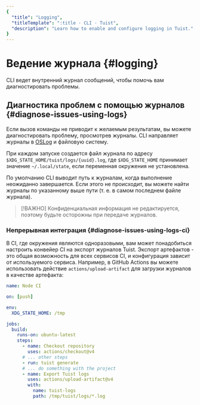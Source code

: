 ```yaml
---
{
  "title": "Logging",
  "titleTemplate": ":title · CLI · Tuist",
  "description": "Learn how to enable and configure logging in Tuist."
}
---
```

# Ведение журнала {#logging}

CLI ведет внутренний журнал сообщений, чтобы помочь вам диагностировать
проблемы.

## Диагностика проблем с помощью журналов {#diagnose-issues-using-logs}

Если вызов команды не приводит к желаемым результатам, вы можете диагностировать
проблему, просмотрев журналы. CLI направляет журналы в
[OSLog](https://developer.apple.com/documentation/os/oslog) и файловую систему.

При каждом запуске создается файл журнала по адресу
`$XDG_STATE_HOME/tuist/logs/{uuid}.log`, где `$XDG_STATE_HOME` принимает
значение `~/.local/state`, если переменная окружения не установлена.

По умолчанию CLI выводит путь к журналам, когда выполнение неожиданно
завершается. Если этого не происходит, вы можете найти журналы по указанному
выше пути (т. е. в самом последнем файле журнала).

> [!ВАЖНО] Конфиденциальная информация не редактируется, поэтому будьте
> осторожны при передаче журналов.

### Непрерывная интеграция {#diagnose-issues-using-logs-ci}

В CI, где окружения являются одноразовыми, вам может понадобиться настроить
конвейер CI на экспорт журналов Tuist. Экспорт артефактов - это общая
возможность для всех сервисов CI, и конфигурация зависит от используемого
сервиса. Например, в GitHub Actions вы можете использовать действие
`actions/upload-artifact` для загрузки журналов в качестве артефакта:

```yaml
name: Node CI

on: [push]

env:
  XDG_STATE_HOME: /tmp

jobs:
  build:
    runs-on: ubuntu-latest
    steps:
      - name: Checkout repository
        uses: actions/checkout@v4
      # ... other steps
      - run: tuist generate
      # ... do something with the project
      - name: Export Tuist logs
        uses: actions/upload-artifact@v4
        with:
          name: tuist-logs
          path: /tmp/tuist/logs/*.log
```
